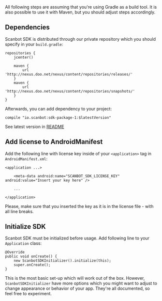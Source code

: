 All following steps are assuming that you're using Gradle as a build tool. It is also possible to use it with Maven, but you should adjust steps accordingly.

## Dependencies

Scanbot SDK is distributed through our private repository which you should specify in your `build.gradle`:

    repositories {
        jcenter()

        maven {
            url 'http://nexus.doo.net/nexus/content/repositories/releases/'
        }
        maven {
            url 'http://nexus.doo.net/nexus/content/repositories/snapshots/'
        }
    }

Afterwards, you can add dependency to your project:

    compile "io.scanbot:sdk-package-1:$latestVersion"

See latest version in [README](https://github.com/doo/Scanbot-SDK-Examples/blob/master/README.md)

## Add license to AndroidManifest

Add the following line with license key inside of your `<application>` tag in `AndroidManifest.xml`:

    <application ...>

        <meta-data android:name="SCANBOT_SDK_LICENSE_KEY" android:value="Insert your key here" />

        ...

    </application>

Please, make sure that you inserted the key as it is in the license file - with all line breaks.

## Initialize SDK

Scanbot SDK must be initialized before usage. Add following line to your `Application` class:

    @Override
    public void onCreate() {
        new ScanbotSDKInitializer().initialize(this);
        super.onCreate();
    }

This is the most basic set-up which will work out of the box. However, `ScanbotSDKInitializer` have more options which you might want to adjust to change appearance or behavior of your app. They're all documented, so feel free to experiment.